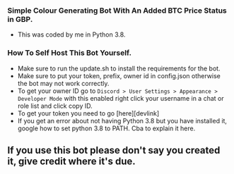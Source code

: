### Simple Colour Generating Bot With An Added BTC Price Status in GBP.

- This was coded by me in Python 3.8.

### How To Self Host This Bot Yourself.

- Make sure to run the update.sh to install the requirements for the bot.
- Make sure to put your token, prefix, owner id in config.json otherwise the bot may not work correctly.
- To get your owner ID go to `Discord > User Settings > Appearance > Developer Mode` with this enabled right click your username in a chat or role list and click copy ID.
- To get your token you need to go [here][devlink]
- If you get an error about not having Python 3.8 but you have installed it, google how to set python 3.8 to PATH. Cba to explain it here.


## If you use this bot please don't say you created it, give credit where it's due.
